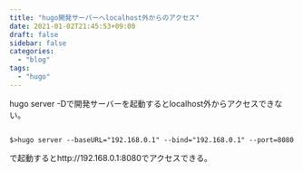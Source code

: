 ```yaml
---
title: "hugo開発サーバーへlocalhost外からのアクセス"
date: 2021-01-02T21:45:53+09:00
draft: false
sidebar: false
categories:
  - "blog"
tags:
  - "hugo"
---
```


hugo server -Dで開発サーバーを起動するとlocalhost外からアクセスできない。

```

$>hugo server --baseURL="192.168.0.1" --bind="192.168.0.1" --port=8080

```
で起動するとhttp://192.168.0.1:8080でアクセスできる。

